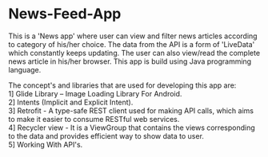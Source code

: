# News-Feed-App
This is a 'News app' where user can view and filter news articles according to category of his/her choice. The data from the API is a form of 'LiveData' which constantly keeps updating.
The user can also view/read the complete news article in his/her browser.
This app is build using Java programming language.

The concept's and libraries that are used for developing this app are:<br />
      1] Glide Library – Image Loading Library For Android.<br />
      2] Intents (Implicit and Explicit Intent).<br />
      3] Retrofit - A type-safe REST client used for making API calls, which aims to make it easier to consume RESTful web services.<br />
      4] Recycler view - It is a ViewGroup that contains the views corresponding to the data and provides efficient way to show data to user.<br />
      5] Working With API's.
